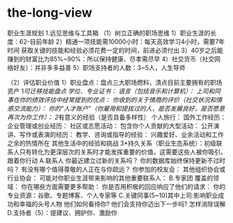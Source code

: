 # the-long-view
职业生涯规划
1.远见思维与工具箱
（1）树立正确的职场思维
  1）职业生涯的长度：62-目前年龄
  2）精通一项技能需10000小时：每天高效学习4小时，需要7年时间
     获取关键的技能和经验必须花费一定的时间，前进必须付出
  3）40岁之后能赚到的财富比为85%~90%：所以保持健康、尽孝需尽早
  4）社交货币（社交网络好友）：并非多多益善
  5）职场支持者的人数：3~5人，人生导师
  
（2）评估职业价值
  1）职业盘点：盘点三大职场燃料，清点目前主要拥有的职场资产
     1*可迁移技能盘点
        学位、专业证书：
        语言（包括音乐和计算机）：
        上司和同事在你的绩效评估中经常提到的优点：
        你收到的关于情商的评价（社交状况和情感交流能力）：
        你的“人才账户”（你雇用和提拔过的人，是否发展良好，是否愿意再次为你工作）：
     2*有意义的经验（是否具备多样性）
         个人旅行：
         国外工作经历：
         企业管理或创业经历：
         社区或志愿活动：
         包含你个人贡献的大型活动：
         公开演讲、写作或表演的经历：
         教学、咨询或指导的经验：
         兴趣爱好、业余活动和工作之余的热情所在
         其他生活中的经验和挑战
      3*持久关系（职业生态系统）：初级联系人只有转化为更深层次的关系时才能发挥重要的价值，这需要这些人被你吸引，跟着你行动
         A.联系人
         你最近建立过新的关系吗？
         你的数据库始终保持更新不过时吗？
         有没有哪个值得尊敬的人正在与你疏远？
         你参加的校友会：
         其他组织协会或行业协会：
         可能对你职业生涯带来影响的其他重要联系人：
        B.专家团
          覆盖的领域：
          你在哪些方面需要更多帮助：
          你是否用积极的回应响应了他们的请求：
          你的专业资源：谷歌、专题博客、个人专家等
        C.关键同事(5~10)其中上司:影响职业成功和幸福的头号人物
          他们如何看待你?
          他们会支持你迈出下一步吗?
          怎样消除误解
        D.支持者（5）：提建议、拥护你、激励你
         
          
          
          
        
          
          
         
         
   
